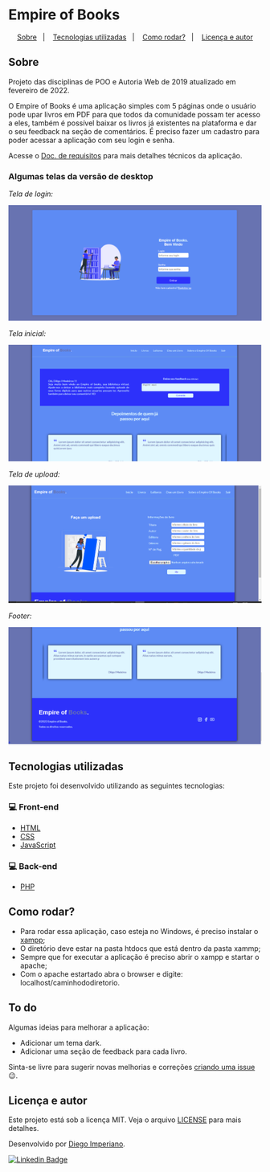 # Empire of Books

<p align="center">
  <a href="#sobre">Sobre</a>&nbsp;&nbsp;&nbsp;|&nbsp;&nbsp;&nbsp;
  <a href="#tecnologias-utilizadas">Tecnologias utilizadas</a>&nbsp;&nbsp;&nbsp;|&nbsp;&nbsp;&nbsp;
  <a href="#como-rodar">Como rodar?</a>&nbsp;&nbsp;&nbsp;|&nbsp;&nbsp;&nbsp;
  <a href="#licença-e-autores">Licença e autor</a>
</p>

## Sobre

Projeto das disciplinas de POO e Autoria Web de 2019 atualizado em fevereiro de 2022.

O Empire of Books é uma aplicação simples com 5 páginas onde o usuário pode upar livros em PDF para que todos da comunidade possam ter acesso a eles, também é possível baixar os livros já existentes na plataforma e dar o seu feedback na seção de comentários. É preciso fazer um cadastro para poder acessar a aplicação com seu login e senha.

Acesse o [Doc. de requisitos](https://github.com/DiegoImperiano/empire-of-books/blob/main/DocRequisitos.pdf) para mais detalhes técnicos da aplicação.

### Algumas telas da versão de desktop

<p align="center">

_Tela de login:_

  <img src=".github/tela-login.png" alt="tela de login"/>

_Tela inicial:_

  <img src=".github/tela-de-inicio.png" alt="tela de inicio"/>

_Tela de upload:_

  <img src=".github/tela-de-upload.png" alt="tela de upload"/>

_Footer:_

  <img src=".github/footer.png" alt="footer"/>

</p>

## Tecnologias utilizadas

Este projeto foi desenvolvido utilizando as seguintes tecnologias:

### 💻 Front-end

- [HTML](https://developer.mozilla.org/pt-BR/docs/Web/HTML)
- [CSS](https://developer.mozilla.org/pt-BR/docs/Web/CSS)
- [JavaScript](https://www.javascript.com/)

### 💻 Back-end

- [PHP](https://www.php.net/)

## Como rodar?

- Para rodar essa aplicação, caso esteja no Windows, é preciso instalar o [xampp](https://www.apachefriends.org/pt_br/index.html);
- O diretório deve estar na pasta htdocs que está dentro da pasta xammp;
- Sempre que for executar a aplicação é preciso abrir o xampp e startar o apache;
- Com o apache estartado abra o browser e digite: localhost/caminhododiretorio.

## To do

Algumas ideias para melhorar a aplicação:

- Adicionar um tema dark.
- Adicionar uma seção de feedback para cada livro.

Sinta-se livre para sugerir novas melhorias e correções [criando uma issue](https://github.com/DiegoImperiano/empire-of-books/issues/new) 😉.

## Licença e autor

Este projeto está sob a licença MIT. Veja o arquivo [LICENSE](https://github.com/DiegoImperiano/empire-of-books/blob/main/LICENSE) para mais detalhes.

Desenvolvido por [Diego Imperiano](https://github.com/DiegoImperiano).

[![Linkedin Badge](https://img.shields.io/badge/-Diego_Imperiano-blue?style=flat-square&logo=Linkedin&logoColor=white&link=https://www.linkedin.com/in/diegoimperiano/)](https://www.linkedin.com/in/diegoimperiano/)
